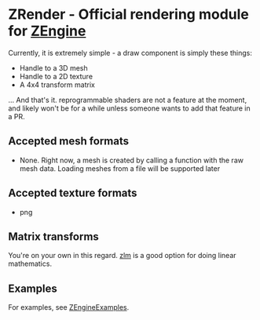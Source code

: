 # ZRender - Official rendering module for [ZEngine](https://github.com/bluesillybeard/ZEngine)

Currently, it is extremely simple - a draw component is simply these things:
- Handle to a 3D mesh
- Handle to a 2D texture
- A 4x4 transform matrix

... And that's it. reprogrammable shaders are not a feature at the moment, and likely won't be for a while unless someone wants to add that feature in a PR.

## Accepted mesh formats
- None. Right now, a mesh is created by calling a function with the raw mesh data. Loading meshes from a file will be supported later

## Accepted texture formats
- png

## Matrix transforms
You're on your own in this regard. [zlm](https://github.com/ziglibs/zlm) is a good option for doing linear mathematics.

## Examples
For examples, see [ZEngineExamples](https://github.com/bluesillybeard/ZEngineExamples).
